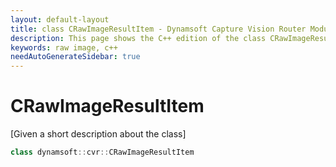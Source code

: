 ```yaml
---
layout: default-layout
title: class CRawImageResultItem - Dynamsoft Capture Vision Router Module C++ Edition API Reference
description: This page shows the C++ edition of the class CRawImageResultItem in Dynamsoft Capture Vision Router Module.
keywords: raw image, c++
needAutoGenerateSidebar: true
---
```


# CRawImageResultItem

[Given a short description about the class]

```cpp
class dynamsoft::cvr::CRawImageResultItem 
```
